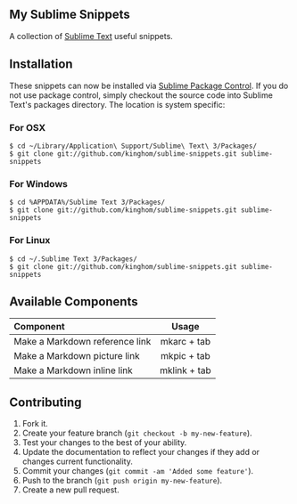 ## My Sublime Snippets

A collection of [Sublime Text](http://www.sublimetext.com/) useful snippets.

## Installation

These snippets can now be installed via [Sublime Package Control](http://wbond.net/sublime_packages/package_control). If you do not use package control, simply checkout the source code into Sublime Text's packages directory. The location is system specific:

### For OSX

    $ cd ~/Library/Application\ Support/Sublime\ Text\ 3/Packages/
    $ git clone git://github.com/kinghom/sublime-snippets.git sublime-snippets

### For Windows

    $ cd %APPDATA%/Sublime Text 3/Packages/
    $ git clone git://github.com/kinghom/sublime-snippets.git sublime-snippets

### For Linux

    $ cd ~/.Sublime Text 3/Packages/
    $ git clone git://github.com/kinghom/sublime-snippets.git sublime-snippets

## Available Components

Component                             | Usage
:------------------------------------ | :-----------:
Make a Markdown reference link        | mkarc + tab
Make a Markdown picture link          | mkpic + tab
Make a Markdown inline link           | mklink + tab


## Contributing

1. Fork it.
2. Create your feature branch (`git checkout -b my-new-feature`).
3. Test your changes to the best of your ability.
4. Update the documentation to reflect your changes if they add or changes current functionality.
5. Commit your changes (`git commit -am 'Added some feature'`).
6. Push to the branch (`git push origin my-new-feature`).
7. Create a new pull request.
